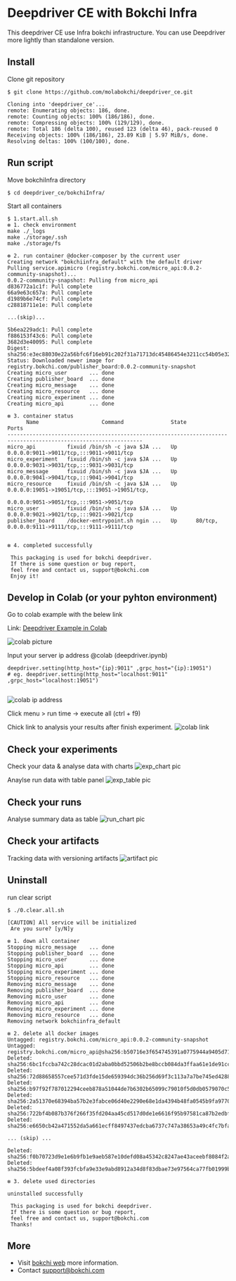 # Deepdriver CE with Bokchi Infra

This deepdriver CE use Infra bokchi infrastructure. You can use Deepdriver more lightly than standalone version. 

## Install

Clone git repository
```
$ git clone https://github.com/molabokchi/deepdriver_ce.git

Cloning into 'deepdriver_ce'...
remote: Enumerating objects: 186, done.
remote: Counting objects: 100% (186/186), done.
remote: Compressing objects: 100% (129/129), done.
remote: Total 186 (delta 100), reused 123 (delta 46), pack-reused 0
Receiving objects: 100% (186/186), 23.89 KiB | 5.97 MiB/s, done.
Resolving deltas: 100% (100/100), done.

```

## Run script

Move bokchiInfra directory
```
$ cd deepdriver_ce/bokchiInfra/

```

Start all containers
```
$ 1.start.all.sh
❇ 1. check environment
make ./_logs
make ./storage/.ssh
make ./storage/fs

❇ 2. run container @docker-composer by the current user
Creating network "bokchiinfra_default" with the default driver
Pulling service.apimicro (registry.bokchi.com/micro_api:0.0.2-community-snapshot)...
0.0.2-community-snapshot: Pulling from micro_api
d836772a1c1f: Pull complete
66a9e63c657a: Pull complete
d1989b6e74cf: Pull complete
c28818711e1e: Pull complete

...(skip)...

5b6ea229adc1: Pull complete
f886153f43c6: Pull complete
3682d3e40095: Pull complete
Digest: sha256:e3ec88030e22a56bfc6f16eb91c202f31a71713dc45486454e3211cc54b05e32
Status: Downloaded newer image for registry.bokchi.com/publisher_board:0.0.2-community-snapshot
Creating micro_user       ... done
Creating publisher_board  ... done
Creating micro_message    ... done
Creating micro_resource   ... done
Creating micro_experiment ... done
Creating micro_api        ... done

❇ 3. container status
      Name                    Command               State                                     Ports
-----------------------------------------------------------------------------------------------------------------
micro_api          fixuid /bin/sh -c java $JA ...   Up      0.0.0.0:9011->9011/tcp,:::9011->9011/tcp
micro_experiment   fixuid /bin/sh -c java $JA ...   Up      0.0.0.0:9031->9031/tcp,:::9031->9031/tcp
micro_message      fixuid /bin/sh -c java $JA ...   Up      0.0.0.0:9041->9041/tcp,:::9041->9041/tcp
micro_resource     fixuid /bin/sh -c java $JA ...   Up      0.0.0.0:19051->19051/tcp,:::19051->19051/tcp,
                                                            0.0.0.0:9051->9051/tcp,:::9051->9051/tcp
micro_user         fixuid /bin/sh -c java $JA ...   Up      0.0.0.0:9021->9021/tcp,:::9021->9021/tcp
publisher_board    /docker-entrypoint.sh ngin ...   Up      80/tcp, 0.0.0.0:9111->9111/tcp,:::9111->9111/tcp


❇ 4. completed successfully

 This packaging is used for bokchi deepdriver.
 If there is some question or bug report,
 feel free and contact us, support@bokchi.com
 Enjoy it!

```

## Develop in Colab (or your pyhton environment)

Go to colab example with the belew link

 Link: [Deepdriver Example in Colab](https://colab.research.google.com/github/molabokchi/bokchi_open_lab/blob/main/deepdriver_ce.ipynb)

![colab picture](/colab_example2.png)

Input your server ip address @colab (deepdriver.ipynb) 
  
```
deepdriver.setting(http_host="{ip}:9011" ,grpc_host="{ip}:19051")
# eg. deepdriver.setting(http_host="localhost:9011" ,grpc_host="localhost:19051")


```
![colab ip address](/colab_ip.png)


Click menu > run time -> execute all (ctrl + f9)


Chick link to analysis your results after finish experiment.
![colab link](/finished_link.png)


## Check your experiments
Check your data & analyse data with charts
 ![exp_chart pic](/exper_charts1.png)


Anaylse run data with table panel
 ![exp_table pic](/exper_table.png)

## Check your runs
Analyse summary data as table
 ![run_chart pic](/run_charts1.png)


## Check your artifacts
Tracking data with versioning artifacts
 ![artifact pic](arti_overview.png)


## Uninstall
run clear script
```
$ ./0.clear.all.sh

[CAUTION] All service will be initialized
 Are you sure? [y/N]y

❇ 1. down all container
Stopping micro_message    ... done
Stopping publisher_board  ... done
Stopping micro_user       ... done
Stopping micro_api        ... done
Stopping micro_experiment ... done
Stopping micro_resource   ... done
Removing micro_message    ... done
Removing publisher_board  ... done
Removing micro_user       ... done
Removing micro_api        ... done
Removing micro_experiment ... done
Removing micro_resource   ... done
Removing network bokchiinfra_default

❇ 2. delete all docker images
Untagged: registry.bokchi.com/micro_api:0.0.2-community-snapshot
Untagged: registry.bokchi.com/micro_api@sha256:b50716e3f654745391a0775944a9405d715e3dc6776e167a538a10d1f975eba8
Deleted: sha256:6bc1fccba742c28dcac01d2aba0bbd52506b2be8bccb084da3ffaa61e1de91cc
Deleted: sha256:72d88658557cee571d3fde15de659394dc36b256d69f3c113a7a7be745ed4288
Deleted: sha256:b97f92f787012294ceeb878a51044de7b6302b65099c79010f5d0db0579070c5
Deleted: sha256:2a51370e68394ba57b2e3fabce06d40e2290e68e1da4394b48fa0545b9fa9770
Deleted: sha256:722bf4b087b376f266f35fd204aa45cd517d0de1e6616f95b97581ca87b2edbf
Deleted: sha256:e6650cb42a471552da5a661ecff8497437edcba6737c747a38653a49c4fc7bfa

... (skip) ...

Deleted: sha256:f0b70723d9e1e6b9fb1e9aeb587e10defd08a45342c8247ae43aceebf8084f2a
Deleted: sha256:5bdeef4a08f393fcbfa9e33e9abd8912a34d8f83dbae73e97564ca77fb01999b

❇ 3. delete used directories

uninstalled successfully

 This packaging is used for bokchi deepdriver.
 If there is some question or bug report,
 feel free and contact us, support@bokchi.com
 Thanks!

```

## More

- Visit [bokchi web](https://bokchi.com) more information.
- Contact <support@bokchi.com>



